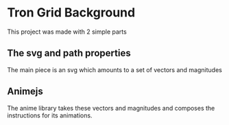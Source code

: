 # Tron Grid Background

This project was made with 2 simple parts

## The svg and path properties
The main piece is an svg which amounts to a set of vectors and magnitudes

## Animejs
The anime library takes these vectors and magnitudes and composes the instructions for its animations.